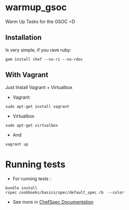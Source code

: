 # warmup_gsoc

Warm Up Tasks for the GSOC =D

## Installation

Is very simple, if you rave ruby:

```
gem install chef --no-ri --no-rdoc
```

## With Vagrant

Just Install Vagrant + Virtualbox

- Vagrant:

```
sudo apt-get install vagrant

```
- Virtualbox

```
sudo apt-get virtualbox

```
- And

```
vagrant up
```

# Running tests

- For running tests :

```
bundle install
rspec cookbooks/basics/spec/default_spec.rb  --color
```

- See more in [ChefSpec Documentation](https://docs.chef.io/chefspec.html)
